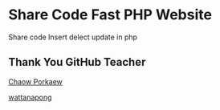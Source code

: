 # Share Code Fast PHP Website  
Share code Insert delect update in php 

## Thank You GitHub Teacher

[Chaow Porkaew](https://github.com/pchaow)


[wattanapong](https://github.com/wattanapong)


